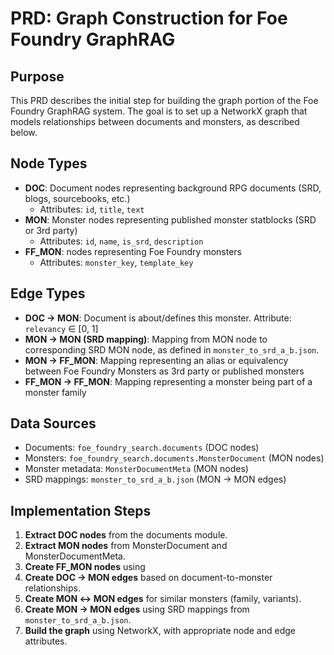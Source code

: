 # PRD: Graph Construction for Foe Foundry GraphRAG

## Purpose
This PRD describes the initial step for building the graph portion of the Foe Foundry GraphRAG system. The goal is to set up a NetworkX graph that models relationships between documents and monsters, as described below.

## Node Types
- **DOC**: Document nodes representing background RPG documents (SRD, blogs, sourcebooks, etc.)
  - Attributes: `id`, `title`, `text`
- **MON**: Monster nodes representing published monster statblocks (SRD or 3rd party)
  - Attributes: `id`, `name`, `is_srd`, `description`
- **FF_MON**: nodes representing Foe Foundry monsters
  - Attributes: `monster_key`, `template_key`

## Edge Types
- **DOC → MON**: Document is about/defines this monster. Attribute: `relevancy` ∈ [0, 1]
- **MON → MON (SRD mapping)**: Mapping from MON node to corresponding SRD MON node, as defined in `monster_to_srd_a_b.json`.
- **MON → FF_MON**: Mapping representing an alias or equivalency between Foe Foundry Monsters as 3rd party or published monsters
- **FF_MON → FF_MON**: Mapping representing a monster being part of a monster family

## Data Sources
- Documents: `foe_foundry_search.documents` (DOC nodes)
- Monsters: `foe_foundry_search.documents.MonsterDocument` (MON nodes)
- Monster metadata: `MonsterDocumentMeta` (MON nodes)
- SRD mappings: `monster_to_srd_a_b.json` (MON → MON edges)

## Implementation Steps
1. **Extract DOC nodes** from the documents module.
2. **Extract MON nodes** from MonsterDocument and MonsterDocumentMeta.
3. **Create FF_MON nodes** using
4. **Create DOC → MON edges** based on document-to-monster relationships.
5. **Create MON ↔ MON edges** for similar monsters (family, variants).
6. **Create MON → MON edges** using SRD mappings from `monster_to_srd_a_b.json`.
7. **Build the graph** using NetworkX, with appropriate node and edge attributes.

